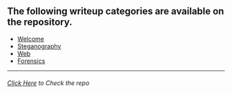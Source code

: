 ## The following writeup categories are available on the repository.

* [Welcome](http://klsgit-wgcs.github.io/VishwaCTF-2023/writeups/Welcome-Challenges)
* [Steganography](http://klsgit-wgcs.github.io/VishwaCTF-2023/writeups/Steganography-Challenges)
* [Web](http://klsgit-wgcs.github.io/VishwaCTF-2023/writeups/Web-Challenges)
* [Forensics](http://klsgit-wgcs.github.io/VishwaCTF-2023/writeups/Forensics-Challenges)

---------
###### [Click Here](https://github.com/KLSGIT-WGCS/VishwaCTF-2023) to Check the repo
